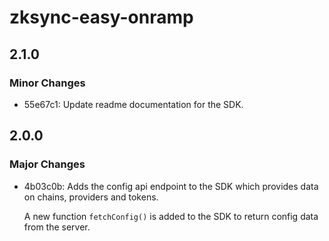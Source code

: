 # zksync-easy-onramp

## 2.1.0

### Minor Changes

- 55e67c1: Update readme documentation for the SDK.

## 2.0.0

### Major Changes

- 4b03c0b: Adds the config api endpoint to the SDK which provides data on chains, providers and tokens.

  A new function `fetchConfig()` is added to the SDK to return config data from the server.
